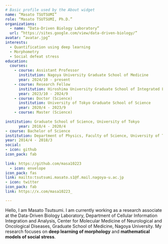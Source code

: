 ```yaml
---
# Basic profile used by the About widget
name: “Masato TSUTSUMI”
role: “Masato TSUTSUMI, Ph.D.”
organizations:
  - name: “Data-Driven Biology Laboratory”
  url: “https://sites.google.com/view/data-driven-biology/”
avatar: “avatar.jpg”
interests:
  - Quantification using deep learning
  - Morphometry
  - Social defeat stress
education:
  courses:
    - course: Assistant Professor
      institution: Nagoya University Graduate School of Medicine
      year: 2024/10 - present
    - course: Research Fellow
      institution: Hiroshima University Graduate School of Integrated Life Sciences 
      year: 2023/10 - 2024/9
    - course: Doctor (Science)
      institution: University of Tokyo Graduate School of Science
      year: 2020/4 - 2023/9
    - course: Master (Science)
      
institution: Graduate School of Science, University of Tokyo 
      year: 2018/4 - 2020/4
- course: Bachelor of Science
institution: Department of Physics, Faculty of Science, University of Tokyo
year: 2014/4 - 2018/3
social:
- icon: github
icon_pack: fab
    
link: https://github.com/masa10223
  - icon: envelope
icon_pack: fas
link: mailto:tsutsumi.masato.s1@f.mail.nagoya-u.ac.jp
- icon: twitter
icon_pack: fab
link: https://x.com/masa10223_

---
```

Hello, I am Masato Tsutsumi.
I am currently working as a research associate at the Data-Driven Biology Laboratory, Department of Cellular Information Integration and Analysis, Center for Molecular Medicine of Neurological and Oncological Diseases, Graduate School of Medicine, Nagoya University.
My research focuses on **deep learning of morphology** and **mathematical models of social stress**.


